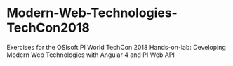 # Modern-Web-Technologies-TechCon2018
Exercises for the OSIsoft PI World TechCon 2018 Hands-on-lab: Developing Modern Web Technologies with Angular 4 and PI Web API
